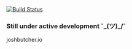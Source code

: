 [![Build Status](https://travis-ci.org/hammerabi/resume.svg?branch=master)](https://travis-ci.org/hammerabi/resume)

### Still under active development ¯\_(ツ)_/¯

joshbutcher.io
